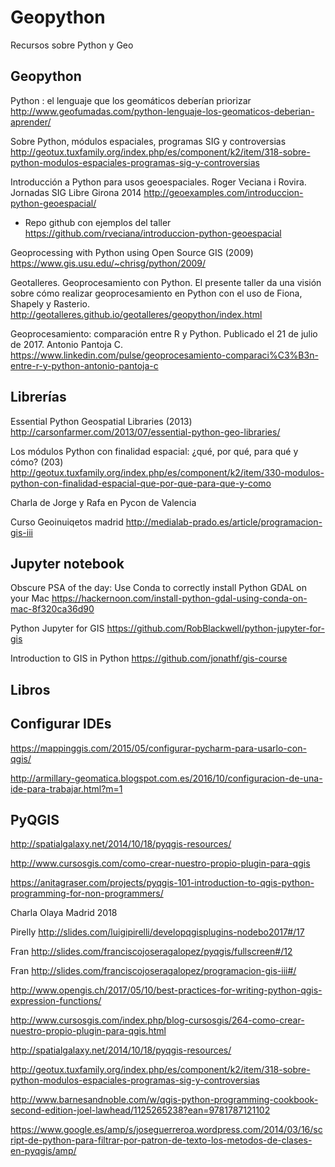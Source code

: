 # Geopython
Recursos sobre Python y Geo

## Geopython

Python : el lenguaje que los geomáticos deberían priorizar http://www.geofumadas.com/python-lenguaje-los-geomaticos-deberian-aprender/

Sobre Python, módulos espaciales, programas SIG y controversias http://geotux.tuxfamily.org/index.php/es/component/k2/item/318-sobre-python-modulos-espaciales-programas-sig-y-controversias

Introducción a Python para usos geoespaciales. Roger Veciana i Rovira. Jornadas SIG Libre Girona 2014 http://geoexamples.com/introduccion-python-geoespacial/

- Repo github con ejemplos del taller https://github.com/rveciana/introduccion-python-geoespacial

Geoprocessing with Python using Open Source GIS (2009) https://www.gis.usu.edu/~chrisg/python/2009/

Geotalleres. Geoprocesamiento con Python. El presente taller da una visión sobre cómo realizar geoprocesamiento en Python con el uso de Fiona, Shapely y Rasterio. http://geotalleres.github.io/geotalleres/geopython/index.html

Geoprocesamiento: comparación entre R y Python. Publicado el 21 de julio de 2017.  Antonio Pantoja C. https://www.linkedin.com/pulse/geoprocesamiento-comparaci%C3%B3n-entre-r-y-python-antonio-pantoja-c 

## Librerías

Essential Python Geospatial Libraries (2013) http://carsonfarmer.com/2013/07/essential-python-geo-libraries/

Los módulos Python con finalidad espacial: ¿qué, por qué, para qué y cómo? (203) http://geotux.tuxfamily.org/index.php/es/component/k2/item/330-modulos-python-con-finalidad-espacial-que-por-que-para-que-y-como

Charla de Jorge y Rafa en Pycon de Valencia 

Curso Geoinuiqetos madrid http://medialab-prado.es/article/programacion-gis-iii 

## Jupyter notebook

Obscure PSA of the day: Use Conda to correctly install Python GDAL on your Mac https://hackernoon.com/install-python-gdal-using-conda-on-mac-8f320ca36d90

Python Jupyter for GIS  https://github.com/RobBlackwell/python-jupyter-for-gis

Introduction to GIS in Python https://github.com/jonathf/gis-course

## Libros

## Configurar IDEs

https://mappinggis.com/2015/05/configurar-pycharm-para-usarlo-con-qgis/

http://armillary-geomatica.blogspot.com.es/2016/10/configuracion-de-una-ide-para-trabajar.html?m=1

## PyQGIS

http://spatialgalaxy.net/2014/10/18/pyqgis-resources/

http://www.cursosgis.com/como-crear-nuestro-propio-plugin-para-qgis

https://anitagraser.com/projects/pyqgis-101-introduction-to-qgis-python-programming-for-non-programmers/

Charla Olaya Madrid 2018

Pirelly http://slides.com/luigipirelli/developqgisplugins-nodebo2017#/17

Fran  http://slides.com/franciscojoseragalopez/pyqgis/fullscreen#/12

Fran  http://slides.com/franciscojoseragalopez/programacion-gis-iii#/

http://www.opengis.ch/2017/05/10/best-practices-for-writing-python-qgis-expression-functions/

http://www.cursosgis.com/index.php/blog-cursosgis/264-como-crear-nuestro-propio-plugin-para-qgis.html

http://spatialgalaxy.net/2014/10/18/pyqgis-resources/

http://geotux.tuxfamily.org/index.php/es/component/k2/item/318-sobre-python-modulos-espaciales-programas-sig-y-controversias

http://www.barnesandnoble.com/w/qgis-python-programming-cookbook-second-edition-joel-lawhead/1125265238?ean=9781787121102

https://www.google.es/amp/s/joseguerreroa.wordpress.com/2014/03/16/script-de-python-para-filtrar-por-patron-de-texto-los-metodos-de-clases-en-pyqgis/amp/

